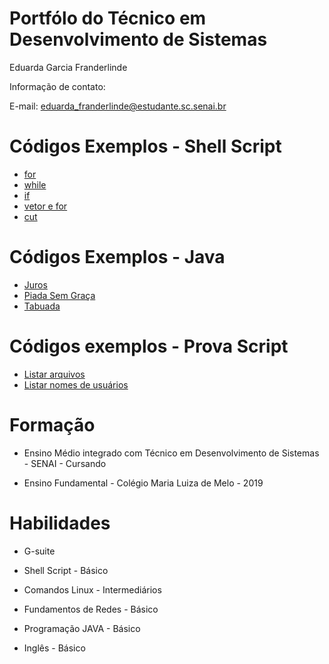 # Portfólo do Técnico em Desenvolvimento de Sistemas
Eduarda Garcia Franderlinde

Informação de contato:

E-mail: eduarda_franderlinde@estudante.sc.senai.br
 

# Códigos Exemplos - Shell  Script 
- [for](Fundamentos_TI/Exemplos/Produtos.sh)
- [while](Fundamentos_TI/Exemplos/Ordem_crescente.sh)
- [if](Fundamentos_TI/Exemplos/Estrutura_seleção.sh)
- [vetor e for](Fundamentos_TI/Vetor/Exercício_1.sh)
- [cut](Fundamentos_TI/Corte_Comando/alfabetica.sh)

# Códigos Exemplos - Java
- [Juros](Lógica_Computacional/Juros.java)
- [Piada Sem Graça](Lógica_Computacional/Piada.java)
- [Tabuada](Lógica_Computacional/Tabuada.java)

# Códigos exemplos - Prova Script
- [Listar arquivos](Fudamentos_TI/Scripts_Prova/Nome.sh)
- [Listar nomes de usuários](Fundamentos_TI/Scripts_Prova/aqr.sh)

# Formação 
* Ensino Médio integrado com Técnico em Desenvolvimento de Sistemas - SENAI - Cursando

* Ensino Fundamental - Colégio Maria Luiza de Melo - 2019

# Habilidades

* G-suite

* Shell Script - Básico

* Comandos Linux - Intermediários 

* Fundamentos de Redes -  Básico

* Programação JAVA - Básico

* Inglês - Básico 
